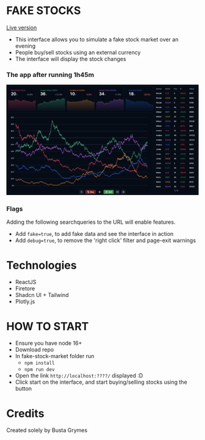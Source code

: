 # FAKE STOCKS

[Live version](https://stocks.grymse.dk)

- This interface allows you to simulate a fake stock market over an evening
- People buy/sell stocks using an external currency
- The interface will display the stock changes

### The app after running 1h45m

![A preview of the app](public/app-preview.png)

### Flags

Adding the following searchqueries to the URL will enable features.
- Add `fake=true`, to add fake data and see the interface in action
- Add `debug=true`, to remove the 'right click' filter and page-exit warnings

# Technologies

- ReactJS
- Firetore
- Shadcn UI + Tailwind
- Plotly.js

# HOW TO START

- Ensure you have node 16+
- Download repo
- In fake-stock-market folder run
  - `npm install`
  - `npm run dev`
- Open the link `http://localhost:????/` displayed :D
- Click start on the interface, and start buying/selling stocks using the button

# Credits

Created solely by Busta Grymes
